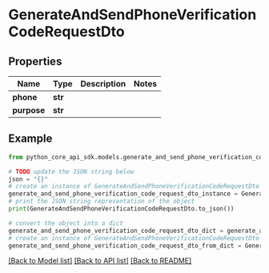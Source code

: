 # GenerateAndSendPhoneVerificationCodeRequestDto


## Properties

Name | Type | Description | Notes
------------ | ------------- | ------------- | -------------
**phone** | **str** |  | 
**purpose** | **str** |  | 

## Example

```python
from python_core_api_sdk.models.generate_and_send_phone_verification_code_request_dto import GenerateAndSendPhoneVerificationCodeRequestDto

# TODO update the JSON string below
json = "{}"
# create an instance of GenerateAndSendPhoneVerificationCodeRequestDto from a JSON string
generate_and_send_phone_verification_code_request_dto_instance = GenerateAndSendPhoneVerificationCodeRequestDto.from_json(json)
# print the JSON string representation of the object
print(GenerateAndSendPhoneVerificationCodeRequestDto.to_json())

# convert the object into a dict
generate_and_send_phone_verification_code_request_dto_dict = generate_and_send_phone_verification_code_request_dto_instance.to_dict()
# create an instance of GenerateAndSendPhoneVerificationCodeRequestDto from a dict
generate_and_send_phone_verification_code_request_dto_from_dict = GenerateAndSendPhoneVerificationCodeRequestDto.from_dict(generate_and_send_phone_verification_code_request_dto_dict)
```
[[Back to Model list]](../README.md#documentation-for-models) [[Back to API list]](../README.md#documentation-for-api-endpoints) [[Back to README]](../README.md)


